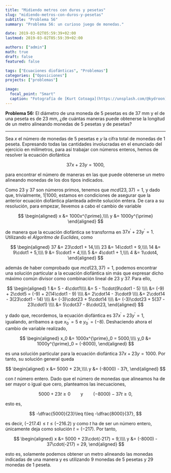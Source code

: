```yaml
---
title: "Midiendo metros con duros y pesetas"
slug: "midiendo-metros-con-duros-y-pesetas"
subtitle: "Problema 56"
summary: "Problema 56: un curioso juego de monedas."

date: 2019-03-02T05:59:39+02:00
lastmod: 2019-03-02T05:59:39+02:00

authors: ["admin"]
math: true
draft: false
featured: false

tags: ["Ecuaciones diofánticas", "Problemas"]
categories: ["Oposiciones"]
projects: ["problemas"]

image:
  focal_point: "Smart"
  caption: "Fotografía de [Kurt Cotoaga](https://unsplash.com/@kydroon), disponible en [Unsplash](https://unsplash.com/photos/cqbLg3lZEpk)."
---
```


**Problema 56:** El diámetro de una moneda de $5$ pesetas es de $37$ mm y el de una peseta es de $23$ mm, ¿de cuántas maneras puede obtenerse la longitud de un metro alineando monedas de $5$ pesetas y de pesetas?

***

Sea $x$ el número de monedas de $5$ pesetas e $y$ la cifra total de monedas de $1$ peseta. Expresando todas las cantidades involucradas en el enunciado del ejercicio en milímetros, para así trabajar con números enteros, hemos de resolver la ecuación diofántica 

$$
37x+23y=1000,
$$ 

para encontrar el número de maneras en las que puede obtenerse un metro alineando monedas de los dos tipos indicados. 

Como $23$ y $37$ son números primos, tenemos que $mcd(23,37)=1$, y dado que, trivialmente, $1|1000$, estamos en condiciones de asegurar que la anterior ecuación diofántica planteada admite solución entera. De cara a su resolución, para empezar, llevemos a cabo el cambio de variable

$$
\begin{aligned}
x &= 1000x^{\prime},\\\\ y &= 1000y^{\prime}
\end{aligned}
$$

de manera que la ecuación diofántica se transforma en $37x^{\prime} + 23y^{\prime} = 1$. Utilizando el *Algoritmo de Euclides*, como

$$
\begin{aligned}
37 &= 23\cdot1 + 14,\\\\ 23 &= 14\cdot1 +  9,\\\\ 14 &=  9\cdot1 +  5,\\\\  9 &=  5\cdot1 +  4,\\\\  5 &=  4\cdot1 +  1,\\\\  4 &=  1\cdot4,
\end{aligned}
$$

además de haber comprobado que $mcd(23,37)=1$, podemos encontrar una solución particular a la ecuación diofántica sin más que expresar dicho máximo común divisor como combinación lineal de $23$ y $37$. Para ello,

$$
\begin{aligned}
1 &= 5 - 4\cdot1\\\\ &= 5 - 1\cdot(9\cdot1 - 5) \\\\ &= (-9) + 2\cdot5 = (-9) + 2(14\cdot1 - 9) \\\\ &= 2\cdot14 - 3\cdot9 \\\\ &= 2\cdot14 - 3(23\cdot1 - 14) \\\\ &= (-3)\cdot23 + 5\cdot14 \\\\ &= (-3)\cdot23 + 5(37 - 23\cdot1) \\\\ &= 5\cdot37 - 8\cdot23,
\end{aligned}
$$

y dado que, recordemos, la ecuación diofántica es $37x^{\prime} +23y^{\prime} =1$, igualando, arribamos a que $x^{\prime}_0=5$ e $y^{\prime}_0=(-8)$. Deshaciendo ahora el cambio de variable realizado,

$$
\begin{aligned}
x_0 &= 1000x^{\prime}_0 = 5000,\\\\ y_0 &= 1000y^{\prime}_0 = (-8000),
\end{aligned}
$$

es una solución particular para la ecuación diofántica $37x+23y=1000$. Por tanto, su solución general queda

$$
\begin{aligned}
x &= 5000 + 23t,\\\\ y &= (-8000) - 37t,
\end{aligned}
$$

con $t$ número entero. Dado que el número de monedas que alineamos ha de ser mayor o igual que cero, planteamos las inecuaciones,

$$
5000 + 23t\geq 0\qquad\text{y}\qquad (-8000) - 37t\geq 0,
$$

esto es,

$$
-\dfrac{5000}{23}\leq t\leq -\dfrac{8000}{37},
$$

es decir, $(-217.4)\leq t\leq (-216.2)$ y como $t$ ha de ser un número entero, únicamente deja como solución $t=(-217)$. Por tanto,

$$
\begin{aligned}
x &= 5000 + 23\cdot(-217) = 9,\\\\ y &= (-8000) - 37\cdot(-217) = 29,
\end{aligned}
$$

esto es, solamente podemos obtener un metro alineando las monedas indicadas de una manera y es utilizando $9$ monedas de $5$ pesetas y $29$ monedas de $1$ peseta.
